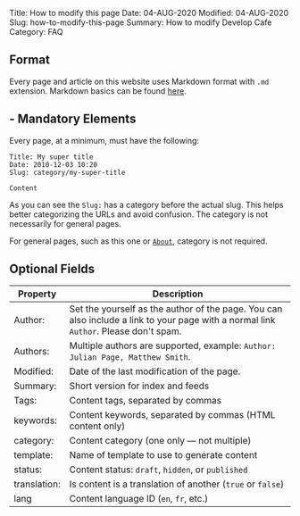Title: How to modify this page
Date: 04-AUG-2020
Modified: 04-AUG-2020
Slug: how-to-modify-this-page
Summary: How to modify Develop Cafe
Category: FAQ

## Format

Every page and article on this website uses Markdown format with `.md` extension. Markdown basics can be found [here](https://daringfireball.net/projects/markdown/basics).

## - Mandatory Elements

Every page, at a minimum, must have the following:

    Title: My super title
    Date: 2010-12-03 10:20
    Slug: category/my-super-title

    Content

As you can see the `Slug:` has a category before the actual slug. This helps better categorizing the URLs and avoid confusion.
The category is not necessarily for general pages.

For general pages, such as this one or [`About`](/about.html), category is not required.

## Optional Fields

| **Property** | **Description**                                                                                                                      |
| ------------ | ------------------------------------------------------------------------------------------------------------------------------------ |
| Author:      | Set the yourself as the author of the page. You can also include a link to your page with a normal link `Author`. Please don't spam. |
| Authors:     | Multiple authors are supported, example: `Author: Julian Page, Matthew Smith`.                                                       |
| Modified:    | Date of the last modification of the page.                                                                                           |
| Summary:     | Short version for index and feeds                                                                                                    |
| Tags:        | Content tags, separated by commas                                                                                                    |
| keywords:    | Content keywords, separated by commas (HTML content only)                                                                            |
| category:    | Content category (one only — not multiple)                                                                                           |
| template:    | Name of template to use to generate content                                                                                          |
| status:      | Content status: `draft`, `hidden`, or `published`                                                                                    |
| translation: | Is content is a translation of another (`true` or `false`)                                                                           |
| lang         | Content language ID (`en`, `fr`, etc.)                                                                                               |
